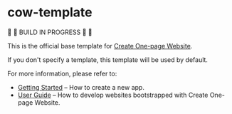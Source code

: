 # cow-template

🚧 🚧 BUILD IN PROGRESS 🚧 🚧

This is the official base template for [Create One-page Website](https://github.com/cbazureau/create-one-page-website).

If you don't specify a template, this template will be used by default.

For more information, please refer to:

- [Getting Started]() – How to create a new app.
- [User Guide]() – How to develop websites bootstrapped with Create One-page Website.
